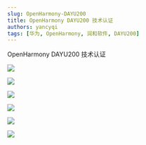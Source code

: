```yaml
---
slug: OpenHarmony-DAYU200
title: OpenHarmony DAYU200 技术认证
authors: yancyqi
tags: [华为, OpenHarmony, 润和软件, DAYU200]
---
```


OpenHarmony DAYU200 技术认证

<!--truncate-->

![](./OpenHarmony-DAYU200-01.png)

![](./OpenHarmony-DAYU200-02.png)

![](./OpenHarmony-DAYU200-03.png)

![](./OpenHarmony-DAYU200-04.png)

![](./OpenHarmony-DAYU200-05.png)

![](./OpenHarmony-DAYU200-06.png)